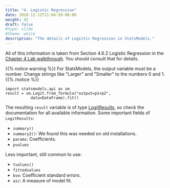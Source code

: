 ```yaml
---
title: "4. Logistic Regression"
date: 2018-12-12T21:04:59-06:00
weight: 42
draft: false
#type: slide
#theme: white
description: "The details of Logistic Regression in StatsModels."
---
```


All of this information is taken from Section 4.6.2 Logistic
Regression in the [Chapter 4 Lab
walkthrough](https://colab.research.google.com/drive/1M1fukzCHH5AkiKg6UFudn82ad_MAFQeD). You
should consult that for details.

{{% notice warning %}}
For StatsModels, the output variable must be a number. Change strings like "Larger" and
"Smaller" to the numbers 0 and 1.
{{% /notice %}}

```
import statsmodels.api as sm
result = sm.Logit.from_formula("output=p1+p2",
           data=DataFrame).fit()
```

The resulting `result` variable is of type
[LogitResults](http://www.statsmodels.org/dev/generated/statsmodels.discrete.discrete_model.LogitResults.html),
so check the documentation for all available information. Some
important fields of `LogitResults`: 

* `summary()`
* `summary2()`: We found this was needed on old installations.
* `params`: Coefficients.
* `pvalues`

Less important, still common to use:

* `tvalues()`
* `fittedvalues`
* `bse`: Coefficient standard errors.
* `aic`: A measure of model fit.

